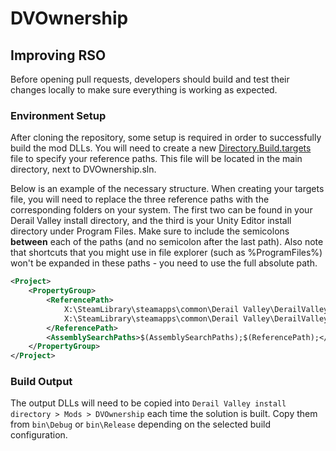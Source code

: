 # DVOwnership


## Improving RSO

Before opening pull requests, developers should build and test their changes locally to make sure everything is working as expected.

### Environment Setup

After cloning the repository, some setup is required in order to successfully build the mod DLLs. You will need to create a new [Directory.Build.targets](https://learn.microsoft.com/en-us/visualstudio/msbuild/customize-your-build?view=vs-2022) file to specify your reference paths. This file will be located in the main directory, next to DVOwnership.sln.

Below is an example of the necessary structure. When creating your targets file, you will need to replace the three reference paths with the corresponding folders on your system. The first two can be found in your Derail Valley install directory, and the third is your Unity Editor install directory under Program Files. Make sure to include the semicolons **between** each of the paths (and no semicolon after the last path). Also note that shortcuts that you might use in file explorer (such as %ProgramFiles%) won't be expanded in these paths - you need to use the full absolute path.
```xml
<Project>
	<PropertyGroup>
		<ReferencePath>
			X:\SteamLibrary\steamapps\common\Derail Valley\DerailValley_Data\Managed\;
			X:\SteamLibrary\steamapps\common\Derail Valley\DerailValley_Data\Managed\UnityModManager\
		</ReferencePath>
		<AssemblySearchPaths>$(AssemblySearchPaths);$(ReferencePath);</AssemblySearchPaths>
	</PropertyGroup>
</Project>
```

### Build Output

The output DLLs will need to be copied into `Derail Valley install directory > Mods > DVOwnership` each time the solution is built. Copy them from `bin\Debug` or `bin\Release` depending on the selected build configuration.
